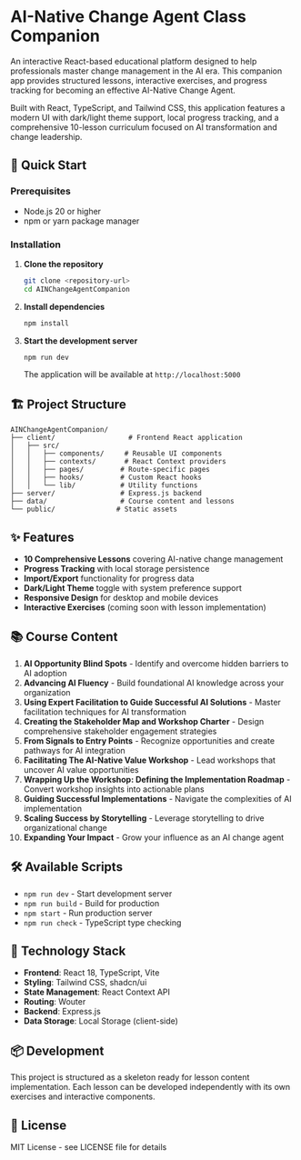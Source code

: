# AI-Native Change Agent Class Companion

An interactive React-based educational platform designed to help professionals master change management in the AI era. This companion app provides structured lessons, interactive exercises, and progress tracking for becoming an effective AI-Native Change Agent.

Built with React, TypeScript, and Tailwind CSS, this application features a modern UI with dark/light theme support, local progress tracking, and a comprehensive 10-lesson curriculum focused on AI transformation and change leadership.

## 🚀 Quick Start

### Prerequisites
- Node.js 20 or higher
- npm or yarn package manager

### Installation

1. **Clone the repository**
   ```bash
   git clone <repository-url>
   cd AINChangeAgentCompanion
   ```

2. **Install dependencies**
   ```bash
   npm install
   ```

3. **Start the development server**
   ```bash
   npm run dev
   ```

   The application will be available at `http://localhost:5000`

## 🏗️ Project Structure

```
AINChangeAgentCompanion/
├── client/                  # Frontend React application
│   ├── src/
│   │   ├── components/     # Reusable UI components
│   │   ├── contexts/       # React Context providers
│   │   ├── pages/         # Route-specific pages
│   │   ├── hooks/         # Custom React hooks
│   │   └── lib/           # Utility functions
├── server/                # Express.js backend
├── data/                  # Course content and lessons
└── public/               # Static assets
```

## ✨ Features

- **10 Comprehensive Lessons** covering AI-native change management
- **Progress Tracking** with local storage persistence
- **Import/Export** functionality for progress data
- **Dark/Light Theme** toggle with system preference support
- **Responsive Design** for desktop and mobile devices
- **Interactive Exercises** (coming soon with lesson implementation)

## 📚 Course Content

1. **AI Opportunity Blind Spots** - Identify and overcome hidden barriers to AI adoption
2. **Advancing AI Fluency** - Build foundational AI knowledge across your organization
3. **Using Expert Facilitation to Guide Successful AI Solutions** - Master facilitation techniques for AI transformation
4. **Creating the Stakeholder Map and Workshop Charter** - Design comprehensive stakeholder engagement strategies
5. **From Signals to Entry Points** - Recognize opportunities and create pathways for AI integration
6. **Facilitating The AI-Native Value Workshop** - Lead workshops that uncover AI value opportunities
7. **Wrapping Up the Workshop: Defining the Implementation Roadmap** - Convert workshop insights into actionable plans
8. **Guiding Successful Implementations** - Navigate the complexities of AI implementation
9. **Scaling Success by Storytelling** - Leverage storytelling to drive organizational change
10. **Expanding Your Impact** - Grow your influence as an AI change agent

## 🛠️ Available Scripts

- `npm run dev` - Start development server
- `npm run build` - Build for production
- `npm start` - Run production server
- `npm run check` - TypeScript type checking

## 🔧 Technology Stack

- **Frontend**: React 18, TypeScript, Vite
- **Styling**: Tailwind CSS, shadcn/ui
- **State Management**: React Context API
- **Routing**: Wouter
- **Backend**: Express.js
- **Data Storage**: Local Storage (client-side)

## 📦 Development

This project is structured as a skeleton ready for lesson content implementation. Each lesson can be developed independently with its own exercises and interactive components.

## 📄 License

MIT License - see LICENSE file for details
